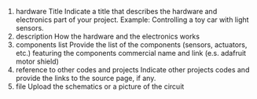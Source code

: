 1. hardware Title
Indicate a title that describes the hardware and electronics part of your project. Example: Controlling a toy car with light sensors.
2. description
How the hardware and the electronics works
3. components list
Provide the list of the components (sensors, actuators, etc.) featuring the components commercial name and link (e.s. adafruit motor shield)
4. reference to other codes and projects
Indicate other projects codes and provide the links to the source page, if any.
5. file
Upload the schematics or a picture of the circuit
